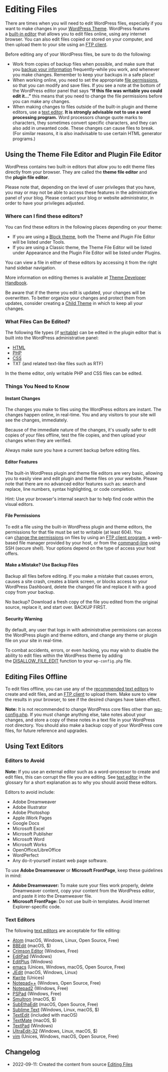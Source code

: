 # Editing Files

There are times when you will need to edit WordPress files, especially if you want to make changes in your [WordPress Theme](/support/article/using-themes/). WordPress features a [built-in editor](#using-the-theme-editor-and-plugin-editor) that allows you to edit files online, using any internet browser. You can also edit files copied or stored on your computer, and then upload them to your site using an [FTP client](/support/article/ftp-clients/).

Before editing any of your WordPress files, be sure to do the following:

* Work from copies of backup files when possible, and make sure that you [backup your information](/support/article/wordpress-backups/) frequently–while you work, and whenever you make changes. Remember to keep your backups in a safe place!
* When working online, you need to set the appropriate [file permissions](/support/article/changing-file-permissions/), so that you can modify and save files. If you see a note at the bottom of the WordPress editor panel that says **“If this file was writable you could edit it…”** this means that you need to change the file permissions before you can make any changes.
* When making changes to files outside of the built-in plugin and theme editors, use a [text editor](/support/article/glossary#text-editor). **It is strongly advisable not to use a word processing program.** Word processors change quote marks to characters, they sometimes convert specific characters, and they can also add in unwanted code. These changes can cause files to break. (For similar reasons, it is also inadvisable to use certain HTML generator programs.)

## Using the Theme File Editor and Plugin File Editor

WordPress contains two built-in editors that allow you to edit theme files directly from your browser. They are called the **theme file editor** and the **plugin file editor**.

Please note that, depending on the level of user privileges that you have, you may or may not be able to access these features in the administrative panel of your blog. Please contact your blog or website administrator, in order to have your privileges adjusted.

### Where can I find these editors?

You can find these editors in the following places depending on your theme:

* If you are using a [Block theme](https://wordpress.org/support/article/block-themes/), both the Theme and Plugin File Editor will be listed under Tools.
* If you are using a Classic theme, the Theme File Editor will be listed under Appearance and the Plugin File Editor will be listed under Plugins.

You can view a file in either of these editors by accessing it from the right hand sidebar navigation.

More information on editing themes is available at [Theme Developer Handbook](https://developer.wordpress.org/themes/).

Be aware that if the theme you edit is updated, your changes will be overwritten. To better organize your changes and protect them from updates, consider creating a [Child Theme](https://developer.wordpress.org/themes/advanced-topics/child-themes/) in which to keep all your changes.

### What Files Can Be Edited?

The following file types (if [writable](/support/article/changing-file-permissions/)) can be edited in the plugin editor that is built into the WordPress administrative panel:

* [HTML](/support/article/glossary#html)
* [PHP](/support/article/glossary#php)
* [CSS](/support/article/glossary#css)
* TXT (and related text-like files such as RTF)

In the theme editor, only writable PHP and CSS files can be edited.

### Things You Need to Know

#### Instant Changes

The changes you make to files using the WordPress editors are instant. The changes happen online, in real-time. You and any visitors to your site will see the changes, immediately.

Because of the immediate nature of the changes, it's usually safer to edit copies of your files offline, test the file copies, and then upload your changes when they are verified.

Always make sure you have a current backup before editing files.

#### Editor Features

The built-in WordPress plugin and theme file editors are very basic, allowing you to easily view and edit plugin and theme files on your website. Please note that there are no advanced editor features such as: search and replace, line numbers, syntax highlighting, or code completion.

Hint: Use your browser's internal search bar to help find code within the visual editors.

#### File Permissions

To edit a file using the built-in WordPress plugin and theme editors, the permissions for that file must be set to writable (at least 604). You can [change the permissions](/support/article/changing-file-permissions/) on files by using an [FTP client program](/support/article/ftp-clients/), a web-based file manager provided by your host, or from the [command-line](/support/article/glossary#shell) using SSH (secure shell). Your options depend on the type of access your host offers.

#### Make a Mistake? Use Backup Files

Backup all files before editing. If you make a mistake that causes errors, causes a site crash, creates a blank screen, or blocks access to your WordPress Dashboard, delete the changed file and replace it with a good copy from your backup.

No backup? Download a fresh copy of the file you edited from the original source, replace it, and start over. BACKUP FIRST.

#### Security Warning

By default, any user that logs in with administrative permissions can access the WordPress plugin and theme editors, and change any theme or plugin file on your site in real-time.

To combat accidents, errors, or even hacking, you may wish to disable the ability to edit files within the WordPress theme by adding the [DISALLOW_FILE_EDIT](/support/article/editing-wp-config-php/#disable-the-plugin-and-theme-editor) function to your `wp-config.php` file.

## Editing Files Offline

To edit files offline, you can use any of the [recommended text editors](#text-editors) to create and edit files, and an [FTP client](/support/article/ftp-clients/) to upload them. Make sure to view the results in your browser, to see if the desired changes have taken effect.

**Note:** It is not recommended to change WordPress core files other than [wp-config.php](https://wordpress.org/support/article/editing-wp-config-php/). If you must change anything else, take notes about your changes, and store a copy of these notes in a text file in your WordPress root directory. You should also make a backup copy of your WordPress core files, for future reference and upgrades.

## Using Text Editors

### Editors to Avoid

**Note:** If you use an external editor such as a word-processor to create and edit files, this can corrupt the file you are editing. See [text editor](/support/article/glossary#text-editor) in the glossary for a short explanation as to why you should avoid these editors.

Editors to avoid include:

* Adobe Dreamweaver
* Adobe Illustrator
* Adobe Photoshop
* Apple iWork Pages
* Google Docs
* Microsoft Excel
* Microsoft Publisher
* Microsoft Word
* Microsoft Works
* OpenOffice/LibreOffice
* WordPerfect
* Any do-it-yourself instant web page software.

To use **Adobe Dreamweaver** or **Microsoft FrontPage**, keep these guidelines in mind:

* **Adobe Dreamweaver:** To make sure your files work properly, delete Dreamweaver content, copy your content from the WordPress editor, and paste it into the Dreamweaver file.
* **Microsoft FrontPage:** Do not use built-in templates. Avoid Internet Explorer-specific code.

### Text Editors

The following [text editors](/support/article/glossary#text-editor) are acceptable for file editing:

* [Atom](https://atom.io/) (macOS, Windows, Linux, Open Source, Free)
* [BBEdit](http://www.barebones.com/products/bbedit/index.shtml) (macOS, $)
* [Crimson Editor](http://www.crimsoneditor.com/) (Windows, Free)
* [EditPad](http://www.jgsoft.com/editpad) (Windows)
* [EditPlus](http://www.editplus.com/) (Windows)
* [emacs](http://www.gnu.org/software/emacs/emacs.html) (Unices, Windows, macOS, Open Source, Free)
* [JEdit](http://jedit.org/) (macOS, Windows, Linux)
* [Kwrite](http://www.kde-apps.org/content/show.php?content=9901) (Unices)
* [Notepad++](http://notepad-plus.sourceforge.net/) (Windows, Open Source, Free)
* [Notepad2](http://www.flos-freeware.ch/notepad2.html) (Windows, Free)
* [PSPad](http://www.pspad.com/) (Windows, Free)
* [Smultron](https://www.peterborgapps.com/smultron/) (macOS, $)
* [SubEthaEdit](https://apps.apple.com/us/app/subethaedit/id728530824) (macOS, Open Source, Free)
* [Sublime Text](http://www.sublimetext.com/3) (Windows, Linux, macOS, $)
* [TextEdit](https://en.wikipedia.org/wiki/TextEdit) (included with macOS)
* [TextMate](http://www.macromates.com/) (macOS, $)
* [TextPad](http://www.textpad.com/) (Windows)
* [UltraEdit-32](http://www.ultraedit.com/) (Windows, Linux, macOS, $)
* [vim](http://www.vim.org/) (Unices, Windows, macOS, Open Source, Free)

## Changelog

- 2022-09-11: Created the content from source [Editing Files](https://wordpress.org/support/article/editing-files/)
